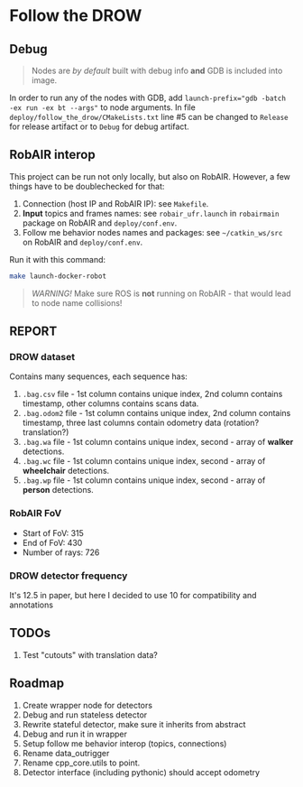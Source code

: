 # Follow the DROW

## Debug

> Nodes are _by default_ built with debug info **and** GDB is included into image.

In order to run any of the nodes with GDB, add `launch-prefix="gdb -batch -ex run -ex bt --args"` to node arguments.
In file `deploy/follow_the_drow/CMakeLists.txt` line #5 can be changed to `Release` for release artifact or to `Debug` for debug artifact.

## RobAIR interop

This project can be run not only locally, but also on RobAIR.
However, a few things have to be doublechecked for that:

1. Connection (host IP and RobAIR IP): see `Makefile`.
2. **Input** topics and frames names: see `robair_ufr.launch` in `robairmain` package on RobAIR and `deploy/conf.env`.
3. Follow me behavior nodes names and packages: see `~/catkin_ws/src` on RobAIR and `deploy/conf.env`.

Run it with this command:

```bash
make launch-docker-robot
```

> _WARNING!_ Make sure ROS is **not** running on RobAIR - that would lead to node name collisions!

## REPORT

### DROW dataset

Contains many sequences, each sequence has:

1. `.bag.csv` file - 1st column contains unique index, 2nd column contains timestamp, other columns contains scans data.
2. `.bag.odom2` file - 1st column contains unique index, 2nd column contains timestamp, three last columns contain odometry data (rotation? translation?)
3. `.bag.wa` file - 1st column contains unique index, second - array of **walker** detections.
4. `.bag.wc` file - 1st column contains unique index, second - array of **wheelchair** detections.
5. `.bag.wp` file - 1st column contains unique index, second - array of **person** detections.

### RobAIR FoV

- Start of FoV: 315
- End of FoV: 430
- Number of rays: 726

### DROW detector frequency

It's 12.5 in paper, but here I decided to use 10 for compatibility and annotations

## TODOs

1. Test "cutouts" with translation data?

## Roadmap

1. Create wrapper node for detectors
2. Debug and run stateless detector
3. Rewrite stateful detector, make sure it inherits from abstract
4. Debug and run it in wrapper
5. Setup follow me behavior interop (topics, connections)
6. Rename data_outrigger
7. Rename cpp_core.utils to point.
8. Detector interface (including pythonic) should accept odometry
